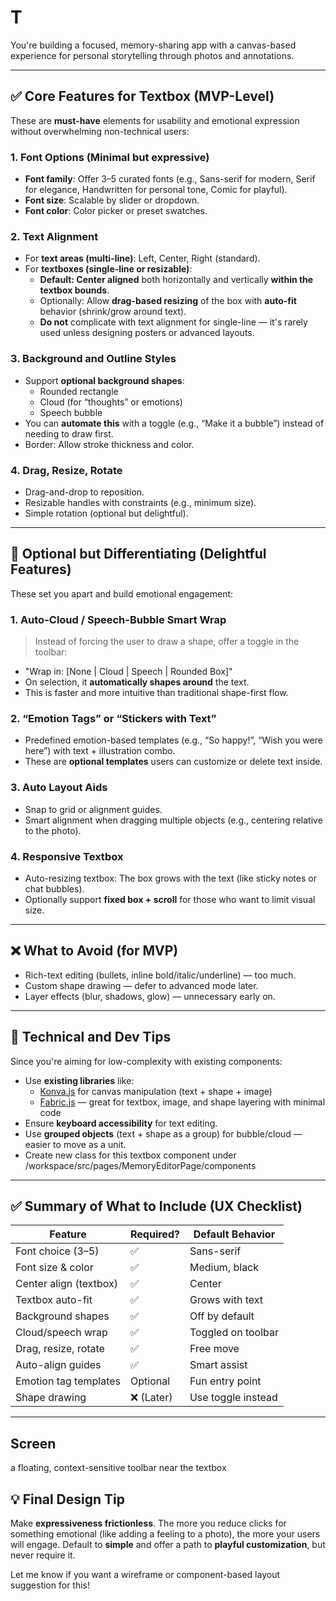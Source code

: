 # T

You're building a focused, memory-sharing app with a canvas-based experience for personal storytelling through photos and annotations.

---

## ✅ **Core Features for Textbox (MVP-Level)**

These are **must-have** elements for usability and emotional expression without overwhelming non-technical users:

### 1. **Font Options (Minimal but expressive)**

- **Font family**: Offer 3–5 curated fonts (e.g., Sans-serif for modern, Serif for elegance, Handwritten for personal tone, Comic for playful).
- **Font size**: Scalable by slider or dropdown.
- **Font color**: Color picker or preset swatches.

### 2. **Text Alignment**

- For **text areas (multi-line)**: Left, Center, Right (standard).
- For **textboxes (single-line or resizable)**:
  - **Default: Center aligned** both horizontally and vertically **within the textbox bounds**.
  - Optionally: Allow **drag-based resizing** of the box with **auto-fit** behavior (shrink/grow around text).
  - **Do not** complicate with text alignment for single-line — it's rarely used unless designing posters or advanced layouts.

### 3. **Background and Outline Styles**

- Support **optional background shapes**:
  - Rounded rectangle
  - Cloud (for “thoughts” or emotions)
  - Speech bubble
- You can **automate this** with a toggle (e.g., “Make it a bubble”) instead of needing to draw first.
- Border: Allow stroke thickness and color.

### 4. **Drag, Resize, Rotate**

- Drag-and-drop to reposition.
- Resizable handles with constraints (e.g., minimum size).
- Simple rotation (optional but delightful).

---

## 🎨 **Optional but Differentiating (Delightful Features)**

These set you apart and build emotional engagement:

### 1. **Auto-Cloud / Speech-Bubble Smart Wrap**

> Instead of forcing the user to draw a shape, offer a toggle in the toolbar:

- "Wrap in: [None | Cloud | Speech | Rounded Box]"
- On selection, it **automatically shapes around** the text.
- This is faster and more intuitive than traditional shape-first flow.

### 2. **“Emotion Tags” or “Stickers with Text”**

- Predefined emotion-based templates (e.g., “So happy!”, “Wish you were here”) with text + illustration combo.
- These are **optional templates** users can customize or delete text inside.

### 3. **Auto Layout Aids**

- Snap to grid or alignment guides.
- Smart alignment when dragging multiple objects (e.g., centering relative to the photo).

### 4. **Responsive Textbox**

- Auto-resizing textbox: The box grows with the text (like sticky notes or chat bubbles).
- Optionally support **fixed box + scroll** for those who want to limit visual size.

---

## ❌ What to **Avoid** (for MVP)

- Rich-text editing (bullets, inline bold/italic/underline) — too much.
- Custom shape drawing — defer to advanced mode later.
- Layer effects (blur, shadows, glow) — unnecessary early on.

---

## 🧠 Technical and Dev Tips

Since you're aiming for low-complexity with existing components:

- Use **existing libraries** like:
  - [Konva.js](https://konvajs.org/) for canvas manipulation (text + shape + image)
  - [Fabric.js](http://fabricjs.com/) — great for textbox, image, and shape layering with minimal code
- Ensure **keyboard accessibility** for text editing.
- Use **grouped objects** (text + shape as a group) for bubble/cloud — easier to move as a unit.
- Create new class for this textbox component under /workspace/src/pages/MemoryEditorPage/components

---

## ✅ Summary of What to Include (UX Checklist)

| Feature                | Required?  | Default Behavior   |
| ---------------------- | ---------- | ------------------ |
| Font choice (3–5)      | ✅         | Sans-serif         |
| Font size & color      | ✅         | Medium, black      |
| Center align (textbox) | ✅         | Center             |
| Textbox auto-fit       | ✅         | Grows with text    |
| Background shapes      | ✅         | Off by default     |
| Cloud/speech wrap      | ✅         | Toggled on toolbar |
| Drag, resize, rotate   | ✅         | Free move          |
| Auto-align guides      | ✅         | Smart assist       |
| Emotion tag templates  | Optional   | Fun entry point    |
| Shape drawing          | ❌ (Later) | Use toggle instead |

---

## Screen

a floating, context-sensitive toolbar near the textbox

## 💡 Final Design Tip

Make **expressiveness frictionless**. The more you reduce clicks for something emotional (like adding a feeling to a photo), the more your users will engage. Default to **simple** and offer a path to **playful customization**, but never require it.

Let me know if you want a wireframe or component-based layout suggestion for this!
